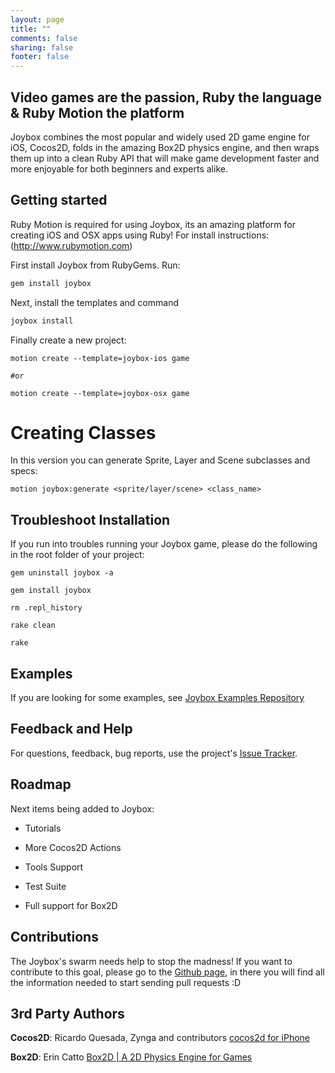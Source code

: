 ```yaml
---
layout: page
title: ""
comments: false
sharing: false
footer: false
---
```


## Video games are the passion, Ruby the language & Ruby Motion the platform

Joybox combines the most popular and widely used 2D game engine for iOS, Cocos2D, folds in the amazing Box2D physics engine, and then wraps them up into a clean Ruby API that will make game development faster and more enjoyable for both beginners and experts alike.

## Getting started

Ruby Motion is required for using Joybox, its an amazing platform for creating iOS and OSX apps using Ruby! For install instructions: (http://www.rubymotion.com)

First install Joybox from RubyGems. Run:

```ruby
gem install joybox
```

Next, install the templates and command

```ruby
joybox install
```

Finally create a new project:

```
motion create --template=joybox-ios game

#or

motion create --template=joybox-osx game
```

# Creating Classes

In this version you can generate Sprite, Layer and Scene subclasses and specs:

```
motion joybox:generate <sprite/layer/scene> <class_name>
```

## Troubleshoot Installation
If you run into troubles running your Joybox game, please do the following in the root folder of your project:

```
gem uninstall joybox -a

gem install joybox

rm .repl_history

rake clean

rake
```


## Examples

If you are looking for some examples, see [Joybox Examples Repository](https://github.com/CurveBeryl/Joybox-Examples)

## Feedback and Help

For questions, feedback, bug reports, use the project's [Issue Tracker](https://github.com/rubymotion/Joybox/issues).

## Roadmap

Next items being added to Joybox:

* Tutorials

* More Cocos2D Actions

* Tools Support

* Test Suite

* Full support for Box2D


## Contributions

The Joybox's swarm needs help to stop the madness! If you want to contribute to this goal, please go to the [Github page](https://github.com/rubymotion/Joybox), in there you will find all the information needed to start sending pull requests :D


## 3rd Party Authors

**Cocos2D**: Ricardo Quesada, Zynga and contributors [cocos2d for iPhone](http://www.cocos2d-iphone.org)

**Box2D**: Erin Catto [Box2D | A 2D Physics Engine for Games](http://box2d.org)
